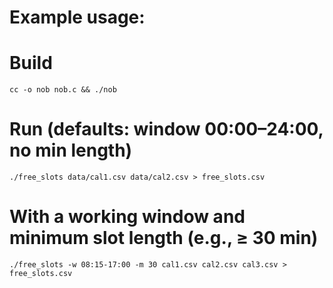 # Example usage:

# Build
```
cc -o nob nob.c && ./nob
```

# Run (defaults: window 00:00–24:00, no min length)
```
./free_slots data/cal1.csv data/cal2.csv > free_slots.csv
```

# With a working window and minimum slot length (e.g., ≥ 30 min)
```
./free_slots -w 08:15-17:00 -m 30 cal1.csv cal2.csv cal3.csv > free_slots.csv
```